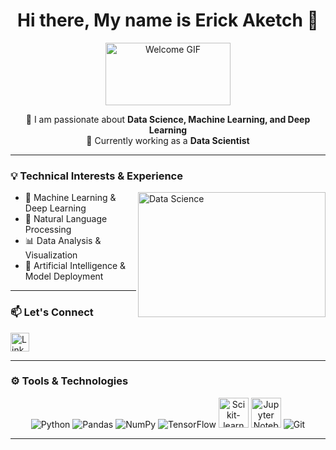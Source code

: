 <h1 align="center">Hi there, My name is Erick Aketch 👋</h1>

<p align="center">
  <img src="https://media.giphy.com/media/26tn33aiTi1jkl6H6/giphy.gif" width="200" height="100" alt="Welcome GIF"/>
</p>

<p align="center">
👀 I am passionate about <strong>Data Science, Machine Learning, and Deep Learning</strong> <br />
🌱 Currently working as a <strong>Data Scientist</strong>
</p>

---

### 💡 Technical Interests & Experience

<img align="right" src="https://media.giphy.com/media/qgQUggAC3Pfv687qPC/giphy.gif" width="300" height="200" alt="Data Science">

- 🤖 Machine Learning & Deep Learning  
- 🧠 Natural Language Processing  
- 📊 Data Analysis & Visualization  
- 🤖 Artificial Intelligence & Model Deployment  

---

### 📫 Let's Connect

<a href="https://www.linkedin.com/in/erick-aketch-28a838199/">
  <img src="https://img.icons8.com/fluent/48/000000/linkedin.png" alt="LinkedIn" width="30"/>
</a>

---

### ⚙️ Tools & Technologies

<p align="center">
  <img src="https://img.icons8.com/color/48/000000/python.png" alt="Python"/>
  <img src="https://img.icons8.com/color/48/000000/pandas.png" alt="Pandas"/>
  <img src="https://img.icons8.com/color/48/000000/numpy.png" alt="NumPy"/>
  <img src="https://img.icons8.com/color/48/000000/tensorflow.png" alt="TensorFlow"/>
  <img src="https://scikit-learn.org/stable/_static/scikit-learn-logo-small.png" alt="Scikit-learn" width="48" height="48"/>
  <img src="https://upload.wikimedia.org/wikipedia/commons/3/38/Jupyter_logo.svg" alt="Jupyter Notebook" width="48" height="48"/>
  <img src="https://img.icons8.com/color/48/000000/git.png" alt="Git"/>
</p>


---

<!-- Optional GitHub Stats -->
<!--
![Erick's GitHub Stats](https://github-readme-stats.vercel.app/api?username=your-github-username&show_icons=true&theme=tokyonight)
![Top Langs](https://github-readme-stats.vercel.app/api/top-langs/?username=your-github-username&layout=compact)
-->


